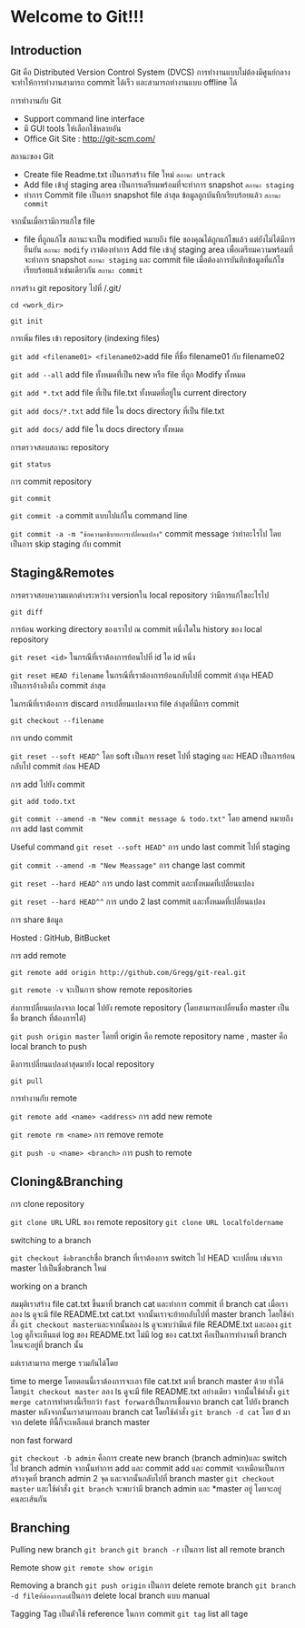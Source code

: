 Welcome to Git!!!
===================

## **Introduction**

Git คือ Distributed Version Control System (DVCS) การทำงานแบบไม่ต้องมีศูนย์กลาง จะทำให้การทำงานสามารถ commit ได้เร็ว และสามารถทำงานแบบ offline ได้

การทำงานกับ Git 
- Support command line interface
- มี GUI tools ให้เลือกใช้หลายอัน
- Office Git Site : http://git-scm.com/

สถานะของ Git
- Create file Readme.txt เป็นการสร้าง file ใหม่  `สถานะ untrack`
- Add file เข้าสู่ staging area เป็นการเตรียมพร้อมที่จะทำการ snapshot  `สถานะ staging`
- ทำการ Commit file เป็นการ snapshot file ล่าสุด ข้อมูลถูกบันทึกเรียบร้อยแล้ว  `สถานะ commit`

จากนั้นเมื่อเรามีการแก้ไข file 
- file ที่ถูกแก้ไข สถานะจะเป็น  modified หมายถึง file ของคุณได้ถูกแก้ไขแล้ว แต่ยังไม่ได้มีการยืนยัน `สถานะ modify`
เราต้องทำการ Add file เข้าสู่ staging area เพื่อเตรียมความพร้อมที่จะทำการ snapshot `สถานะ staging` และ commit file เมื่อต้องการบันทึกข้อมูลที่แก้ไขเรียบร้อยแล้วเช่นเดียวกัน `สถานะ commit`

การสร้าง git repository ไปที่ <workdir>/.git/

`cd <work_dir>`

`git init`

การเพิ่ม files เข้า repository (indexing files)

`git add <filename01> <filename02>`add file ที่ชื่อ filename01 กับ filename02

`git add --all` add file ทั้งหมดที่่เป็น new หรือ file ที่ถูก Modify ทั้งหมด

`git add *.txt` add file ที่เป็น file.txt ทั้งหมดที่อยู่ใน current directory

`git add docs/*.txt` add file ใน docs directory ที่เป็น file.txt

`git add docs/`  add file ใน docs directory ทั้งหมด

การตรวจสอบสถานะ repository

`git status`

การ commit repository

`git commit`

`git commit -a` commit แบบไปแก้ใน command line

`git commit -a -m "ข้อความอธิบายการเปลี่ยนแปลง"` commit message ว่าทำอะไรไป โดยเป็นการ skip staging กับ commit


## **Staging&Remotes**

การตรวจสอบความแตกต่างระหว่าง versionใน local repository ว่ามีการแก้ไขอะไรไป

`git diff` 

การย้อน working directory ของเราไป ณ commit หนี่งใดใน history ของ local repository

`git reset <id>` ในกรณีที่เราต้องการย้อนไปที่ id ใด id หนึ่ง

`git reset HEAD filename` ในกรณีที่เราต้องการย้อนกลับไปที่ commit ล่าสุด HEAD เป็นการอ้างอิงถึง commit ล่าสุด

ในกรณีที่เราต้องการ discard การเปลี่ยนแปลงจาก file ล่าสุดที่มีการ commit

`git checkout --filename`

การ undo commit

`git reset --soft HEAD^` โดย soft เป็นการ reset ไปที่ staging และ HEAD เป็นการย้อนกลับไป commit ก่อน HEAD

การ add ไปยัง commit

`git add todo.txt`

`git commit --amend -m "New commit message & todo.txt"` โดย amend หมายถึงการ add last commit

Useful command
`git reset --soft HEAD^`  การ undo last commit ไปที่ staging

`git commit --amend -m "New Meassage"` การ change last commit

`git reset --hard HEAD^` การ undo last commit และทั้งหมดที่เปลี่ยนแปลง

`git reset --hard HEAD^^` การ undo 2 last commit และทั้งหมดที่เปลี่ยนแปลง

การ share ข้อมูล

Hosted : GitHub, BitBucket

การ add remote

`git remote add origin http://github.com/Gregg/git-real.git` 

`git remote -v` จะเป็นการ show remote repositories

ส่งการเปลี่ยนแปลงจาก local ไปยัง remote repository (โดยสามารถเปลี่ยนชื่อ master เป็นชื่อ branch ที่ต้องการได้)

`git push origin master` โดยที่ origin คือ remote repository name , master คือ local branch to push

ดึงการเปลี่ยนแปลงล่าสุดมายัง local repository

`git pull`

การทำงานกับ remote

`git remote add <name> <address>` การ add new remote

`git remote rm <name>` การ remove remote

`git push -u <name> <branch>` การ push to remote

## **Cloning&Branching**

การ clone repository

`git clone URL` URL ของ remote repository
`git clone URL localfoldername`

switching to a branch

`git checkout ชื่อbranch`ชื่อ branch ที่เราต้องการ switch ไป HEAD จะเปลี่ยน เช่นจาก master ไปเป็นชื่อbranch ใหม่

working on a branch

  สมมุติเราสร้าง file cat.txt ขึ้นมาที่ branch cat และทำการ commit ที่ branch cat เมื่อเราลอง ls ดูจะมี file README.txt cat.txt
จากนั้นเราจะย้ายกลับไปที่ master branch โดยใช้คำสั่ง `git checkout master`และจากนั้นลอง ls ดูจะพบว่ามีแต่ file README.txt
และลอง `git log` ดูก็จะเห็นแต่ log ของ README.txt ไม่มี log ของ cat.txt คือเป็นการทำงานที่ branch ไหนจะอยู่ที่ branch นั้น

แต่เราสามารถ merge รวมกันได้โดย

time to merge
โดยตอนนี้เราต้องการจะเอา file cat.txt มาที่ branch master ด้วย
ทำได้โดย`git checkout master` ลอง ls ดูจะมี file README.txt อย่างเดียว
จากนั้นใช้คำสั่ง `git merge cat`การทำตรงนี้เรียกว่า `fast forward`เป็นการเชื่อมจาก branch cat ไปยัง branch master
หลังจากนั้นเราสามารถลบ branch cat โดยใช้คำสั่ง `git branch -d cat` โดย d มาจาก delete ทีนี้ก็จะเหลือแต่ branch master

non fast forward 

`git checkout -b admin` คือการ create new branch (branch admin)และ switch ไป branch admin
จากนั้นทำการ add และ commit add และ commit จะเหมือนเป็นการสร้างจุดที่ branch admin 2 จุด
และจากนั้นกลับไปที่ branch master `git checkout master` และใช้คำสั่ง `git branch` จะพบว่ามี 
branch admin และ *master อยู่  โดยจะอยู่คนละเส้นกัน

## **Branching**

Pulling new branch 
`git branch`
`git branch -r` เป็นการ list all remote branch

Remote show
`git remote show origin` 

Removing a branch
`git push origin` เป็นการ delete remote branch
`git branch -d fileที่ต้องการลบ`เป็นการ delete local branch แบบ manual

Tagging
Tag เป็นตัวใช้ reference ในการ commit 
`git tag` list all tage


